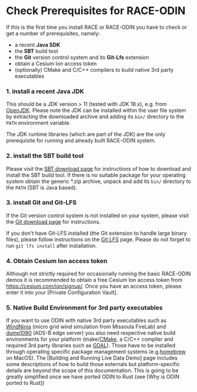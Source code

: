 # Check Prerequisites for RACE-ODIN

If this is the first time you install RACE or RACE-ODIN you have to check or get a number of prerequisites, namely:

  * a recent **Java SDK**
  * the **SBT** build tool
  * the **Git** version control system and its **Git-Lfs** extension
  * obtain a Cesium Ion access token
  * (optionally) CMake and C/C++ compilers to build native 3rd party executables

### 1. install a recent Java JDK
This should be a JDK version > 11 (tested with JDK 18.x), e.g. from [OpenJDK](https://openjdk.java.net/).
Please note the JDK can be installed within the user file system by extracting the downloaded archive and
adding its `bin/` directory to the `PATH` environment variable.

The JDK runtime libraries (which are part of the JDK) are the only prerequisite for running and already built RACE-ODIN system.


### 2. install the SBT build tool
Please visit the  [SBT download page](https://www.scala-sbt.org/download.html) for instructions of how to download
and install the SBT build tool. If there is no suitable package for your operating system obtain the generic *.zip archive,
unpack and add its `bin/` directory to the `PATH` (SBT is Java based).


### 3. install Git and Git-LFS
If the Git version control system is not installed on your system, please visit the
[Git download page](https://git-scm.com/downloads) for instructions.

If you don't have Git-LFS installed (the Git extension to handle large binary files), please follow instructions on
the [Git LFS](https://git-lfs.github.com) page. Please do not forget to run `git lfs install` after installation.


### 4. Obtain Cesium Ion access token
Although not strictly required for occasionally running the basic RACE-ODIN demos it is recommended to obtain a free
Cesium Ion access token from <https://cesium.com/ion/signup/>. Once you have an access token, please enter it into
your [Private Configuration Vault].


### 5. Native Build Environment for 3rd party executables
If you want to use ODIN with native 3rd party executables such as [WindNinja](https://www.firelab.org/project/windninja)
(micro grid wind simulation from Missoula FireLab) and [dump1090](https://github.com/flightaware/dump1090) (ADS-B edge
server) you also need respective native build environments for your platform (make/[CMake](https://cmake.org/), a 
C/C++ compiler and required 3rd party libraries such as [GDAL](https://gdal.org/)). Those have to be installed through
operating specific package management systems (e.g.[homebrew](https://brew.sh/) on MacOS).
The [Building and Running Live Data Demo] page includes some descriptions of how to build those externals but 
platform-specific details are beyond the scope of this documentation. This is going  to be greatly simplified once 
we have ported ODIN to Rust (see [Why is ODIN ported to Rust]) 
